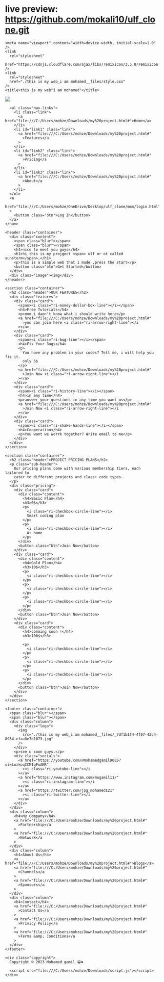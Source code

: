 # live preview: https://github.com/mokali10/ulf_clone.git
<!DOCTYPE html>
<!-- saved from url=(0050)file:///C:/Users/mohze/Downloads/my%20project.html -->
<html lang="en">
  <head>
    <meta http-equiv="Content-Type" content="text/html; charset=UTF-8" />

    <meta name="viewport" content="width=device-width, initial-scale=1.0" />
    <link
      rel="stylesheet"
      href="https://cdnjs.cloudflare.com/ajax/libs/remixicon/3.5.0/remixicon.min.css"
    />
    <link
      rel="stylesheet"
      href="./this is my web_i am mohamed__files/style.css"
    />
    <title>this is my web"i am mohamed"</title>
  </head>

  <body>
    <nav>
      <div class="nav-logo">
        <a href="file:///C:/Users/mohze/Downloads/my%20project.html#">
          <img
            src="./this is my web_i am mohamed__files/_7df1b1f4-4f07-42c4-8934-efaa8e7d1073.jpg"
          />
        </a>
      </div>

      <ul class="nav-links">
        <li class="link">
          <a href="file:///C:/Users/mohze/Downloads/my%20project.html#">Home</a>
        </li>
        <li id="link1" class="link">
          <a href="file:///C:/Users/mohze/Downloads/my%20project.html#"
            >Features</a
          >
        </li>
        <li id="link2" class="link">
          <a href="file:///C:/Users/mohze/Downloads/my%20project.html#"
            >Pricing</a
          >
        </li>
        <li id="link3" class="link">
          <a href="file:///C:/Users/mohze/Downloads/my%20project.html#"
            >About</a
          >
        </li>
      </ul>
      <a
        href="file:///C:/Users/mohze/OneDrive/Desktop/ulf_clone/mmm/login.html"
      >
        <button class="btn">Log In</button>
      </a>
    </nav>

    <header class="container">
      <div class="content">
        <span class="blur"></span>
        <span class="blur"></span>
        <h4>nice to meet you guys</h4>
        <h1>hi this is my projgect <span> ulf or ot called sunstorm</span>,</h1>
        <p>this is a simple web that i made ,press the start</p>
        <button class="btn">Get Started</button>
      </div>
      <div class="image"><img</div>
    </header>

    <section class="container">
      <h2 class="header">OUR FEATURES</h2>
      <div class="features">
        <div class="card">
          <span><i class="ri-money-dollar-box-line"></i></span>
          <h4>Free Tutorials</h4>
          <p>mmm i daon't know what i should write here</p>
          <a href="file:///C:/Users/mohze/Downloads/my%20project.html#"
            >you can join here <i class="ri-arrow-right-line"></i
          ></a>
        </div>
        <div class="card">
          <span><i class="ri-bug-line"></i></span>
          <h4>Fix Your Bugs</h4>
          <p>
            You have any problem in your codes? Tell me, i will help you fix it.
            only 5$
          </p>
          <a href="file:///C:/Users/mohze/Downloads/my%20project.html#"
            >Join Now <i class="ri-arrow-right-line"></i
          ></a>
        </div>
        <div class="card">
          <span><i class="ri-history-line"></i></span>
          <h4>in any time</h4>
          <p>answer your questions in any time you want us</p>
          <a href="file:///C:/Users/mohze/Downloads/my%20project.html#"
            >Join Now <i class="ri-arrow-right-line"></i
          ></a>
        </div>
        <div class="card">
          <span><i class="ri-shake-hands-line"></i></span>
          <h4>Cooperation</h4>
          <p>You want we worrk together? Write email to me</p>
        </div>
      </div>
    </section>

    <section class="container">
      <h2 class="header">PROJECT PRICING PLANS</h2>
      <p class="sub-header">
        Our pricing plans come with various membership tiers, each tailored to
        cater to different projects and class+ code types.
      </p>
      <div class="pricing">
        <div class="card">
          <div class="content">
            <h4>Basic Plan</h4>
            <h3>0$</h3>
            <p>
              <i class="ri-checkbox-circle-line"></i>
              Smart coding plan
            </p>
            <p>
              <i class="ri-checkbox-circle-line"></i>
              At home
            </p>
          </div>
          <button class="btn">Join Now</button>
        </div>
        <div class="card">
          <div class="content">
            <h4>Gold Plan</h4>
            <h3>10$</h3>
            <p>
              <i class="ri-checkbox-circle-line"></i>
            </p>
            <p>
              <i class="ri-checkbox-circle-line"></i>
            </p>
            <p>
              <i class="ri-checkbox-circle-line"></i>
            </p>
          </div>
          <button class="btn">Join Now</button>
        </div>
        <div class="card">
          <div class="content">
            <h4>comming soon !</h4>
            <h3>100$</h3>

            <p>
              <i class="ri-checkbox-circle-line"></i>
            </p>
            <p>
              <i class="ri-checkbox-circle-line"></i>
            </p>
            <p>
              <i class="ri-checkbox-circle-line"></i>
            </p>
          </div>
          <button class="btn">Join Now</button>
        </div>
      </div>
    </section>

    <footer class="container">
      <span class="blur"></span>
      <span class="blur"></span>
      <div class="column">
        <div class="logo">
          <img
            src="./this is my web_i am mohamed__files/_7df1b1f4-4f07-42c4-8934-efaa8e7d1073.jpg"
          />
        </div>
        <p>see u soon guys.</p>
        <div class="socials">
          <a href="https://youtube.com/@mohamedgamil9085?si=LuzkoqICMIqFoAKR"
            ><i class="ri-youtube-line"></i
          ></a>
          <a href="https://www.instagram.com/mogamil11/"
            ><i class="ri-instagram-line"></i
          ></a>
          <a href="https://twitter.com/jpg_mohamed121"
            ><i class="ri-twitter-line"></i
          ></a>
        </div>
      </div>
      <div class="column">
        <h4>My Company</h4>
        <a href="file:///C:/Users/mohze/Downloads/my%20project.html#"
          >Partnership</a
        >
        <a href="file:///C:/Users/mohze/Downloads/my%20project.html#"
          >Network</a
        >
      </div>
      <div class="column">
        <h4>About Us</h4>
        <a href="file:///C:/Users/mohze/Downloads/my%20project.html#">Blogs</a>
        <a href="file:///C:/Users/mohze/Downloads/my%20project.html#"
          >Channels</a
        >
        <a href="file:///C:/Users/mohze/Downloads/my%20project.html#"
          >Sponsors</a
        >
      </div>
      <div class="column">
        <h4>Contact</h4>
        <a href="file:///C:/Users/mohze/Downloads/my%20project.html#"
          >Contact Us</a
        >
        <a href="file:///C:/Users/mohze/Downloads/my%20project.html#"
          >Privicy Policy</a
        >
        <a href="file:///C:/Users/mohze/Downloads/my%20project.html#"
          >Terms &amp; Conditions</a
        >
      </div>
    </footer>

    <div class="copyright">
      Copyright © 2023 Mohamed gamil 😁❤️

      <script src="file:///C:/Users/mohze/Downloads/script.js"></script>
    </div>
  </body>
</html>
